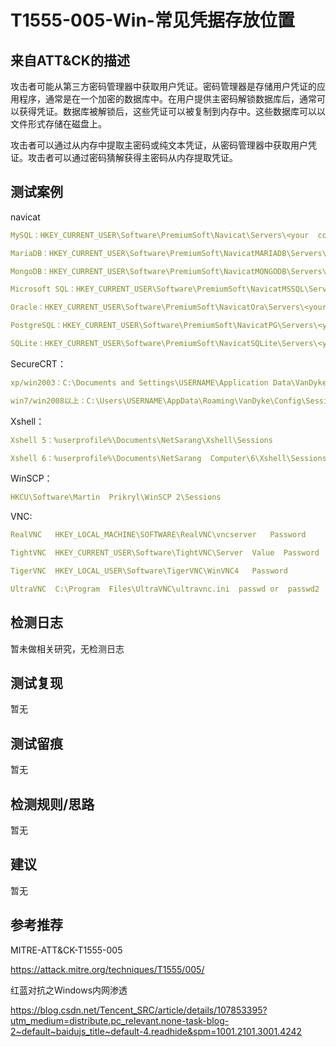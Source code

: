 # T1555-005-Win-常见凭据存放位置

## 来自ATT&CK的描述

攻击者可能从第三方密码管理器中获取用户凭证。密码管理器是存储用户凭证的应用程序，通常是在一个加密的数据库中。在用户提供主密码解锁数据库后，通常可以获得凭证。数据库被解锁后，这些凭证可以被复制到内存中。这些数据库可以以文件形式存储在磁盘上。

攻击者可以通过从内存中提取主密码或纯文本凭证，从密码管理器中获取用户凭证。攻击者可以通过密码猜解获得主密码从内存提取凭证。

## 测试案例

navicat

```yml
MySQL：HKEY_CURRENT_USER\Software\PremiumSoft\Navicat\Servers\<your  connection name>

MariaDB：HKEY_CURRENT_USER\Software\PremiumSoft\NavicatMARIADB\Servers\<your  connection name>

MongoDB：HKEY_CURRENT_USER\Software\PremiumSoft\NavicatMONGODB\Servers\<your  connection name>

Microsoft SQL：HKEY_CURRENT_USER\Software\PremiumSoft\NavicatMSSQL\Servers\<your  connection name>

Oracle：HKEY_CURRENT_USER\Software\PremiumSoft\NavicatOra\Servers\<your  connection name>

PostgreSQL：HKEY_CURRENT_USER\Software\PremiumSoft\NavicatPG\Servers\<your  connection name>

SQLite：HKEY_CURRENT_USER\Software\PremiumSoft\NavicatSQLite\Servers\<your  connection name>
```

SecureCRT：

```yml
xp/win2003：C:\Documents and Settings\USERNAME\Application Data\VanDyke\Config\Sessions

win7/win2008以上：C:\Users\USERNAME\AppData\Roaming\VanDyke\Config\Sessions
```

Xshell：

```yml
Xshell 5：%userprofile%\Documents\NetSarang\Xshell\Sessions

Xshell 6：%userprofile%\Documents\NetSarang  Computer\6\Xshell\Sessions
```

WinSCP：

```yml
HKCU\Software\Martin  Prikryl\WinSCP 2\Sessions
```

VNC:

```yml
RealVNC   HKEY_LOCAL_MACHINE\SOFTWARE\RealVNC\vncserver   Password

TightVNC  HKEY_CURRENT_USER\Software\TightVNC\Server  Value  Password  or PasswordViewOnly

TigerVNC  HKEY_LOCAL_USER\Software\TigerVNC\WinVNC4   Password

UltraVNC  C:\Program  Files\UltraVNC\ultravnc.ini  passwd or  passwd2
```

## 检测日志

暂未做相关研究，无检测日志

## 测试复现

暂无

## 测试留痕

暂无

## 检测规则/思路

暂无

## 建议

暂无

## 参考推荐

MITRE-ATT&CK-T1555-005

<https://attack.mitre.org/techniques/T1555/005/>

红蓝对抗之Windows内网渗透

<https://blog.csdn.net/Tencent_SRC/article/details/107853395?utm_medium=distribute.pc_relevant.none-task-blog-2~default~baidujs_title~default-4.readhide&spm=1001.2101.3001.4242>
